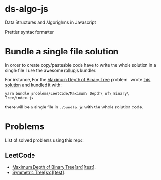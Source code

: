 # ds-algo-js
Data Structures and Algorighms in Javascript

Prettier syntax formatter

# Bundle a single file solution
In order to create copy/pasteable code have to write the whole solution in a single file I use the awesome [rollupjs](https://rollupjs.org) bundler.

For instance, For the [Maximum Depth of Binary Tree](https://leetcode.com/problems/maximum-depth-of-binary-tree) problem I wrote [this solution](problems/LeetCode/Maximum%20Depth%20of%20Binary%20Tree) and bundled it with:
```
yarn bundle problems/LeetCode/Maximum\ Depth\ of\ Binary\ Tree/index.js
```
there will be a single file in `./bundle.js` with the whole solution code.

# Problems
List of solved problems using this repo:
## LeetCode
- [Maximum Depth of Binary Tree](https://leetcode.com/problems/maximum-depth-of-binary-tree)[[src](problems/LeetCode/Maximum%20Depth%20of%20Binary%20Tree/index.js)][[test](problems/LeetCode/Maximum%20Depth%20of%20Binary%20Tree/test.js)].
- [Symmetric Tree](https://leetcode.com/problems/symmetric-tree)[[src](problems/LeetCode/Symmetric%20Tree/index.js)][[test](problems/LeetCode/Symmetric%20Tree/test.js)].
